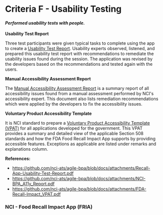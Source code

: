 # Criteria F - Usability Testing

#### _Performed usability tests with people._

**Usability Test Report**

Three test participants were given typical tasks to complete using the app to create a [Usability Test Report](https://github.com/nci-ats/agile-bpa/blob/docs/attachments/Recall-App-Usability-Test-Report.pdf). Usability experts observed, listened, and prepared this usability test report with recommendations to remediate the usability issues found during the session. The application was revised by the developers based on the recommendations and tested again with the users.

**Manual Accessibility Assessment Report**

The [Manual Accessibility Assessment Report](https://github.com/nci-ats/agile-bpa/blob/docs/attachments/NCI-BPA_A11y_Report.pdf) is a summary report of all accessibility issues found from a manual assessment performed by NCI's accessibility expert. This document also lists remediation recommendations which were applied by the developers to fix the accessibility issues.

**Voluntary Product Accessibility Template**

It is NCI standard to prepare a [Voluntary Product Accessibility Template (VPAT)](https://github.com/nci-ats/agile-bpa/blob/docs/attachments/FDA-Recall-Impact_VPAT.pdf) for all applications developed for the government. This VPAT provides a summary and detailed view of the applicable Section 508 standards and how the FDA Food Recall Impact App supports by providing accessible features. Exceptions as applicable are listed under remarks and explanations column.


**References:**
* https://github.com/nci-ats/agile-bpa/blob/docs/attachments/Recall-App-Usability-Test-Report.pdf
* https://github.com/nci-ats/agile-bpa/blob/docs/attachments/NCI-BPA_A11y_Report.pdf
* https://github.com/nci-ats/agile-bpa/blob/docs/attachments/FDA-Recall-Impact_VPAT.pdf

### NCI - Food Recall Impact App (FRIA)
